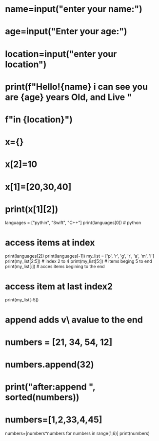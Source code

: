 # name=input("enter your name:")
# age=input("Enter your age:")
# location=input("enter your location")
# print(f"Hello!{name} i can see you are {age} years Old, and Live "
#       f"in {location}")
# x={}
# x[2]=10
# x[1]=[20,30,40]
# print(x[1][2])
languages = ["pythin", "Swift", "C++"]
print(languages[0])  # python
# access items at index
print(languages[2])
print(languages[-1])
my_list = ['p', 'r', 'g', 'r', 'a', 'm', 'i']
print(my_list[2:5])  # index 2 to 4
print(my_list[5:])  # items beging 5 to end
print(my_list[:])  # acces items begining to the end
# access item at last index2
print(my_list[-5])
# append adds v\ avalue to the end
# numbers = [21, 34, 54, 12]
# numbers.append(32)

# print("after:append ", sorted(numbers))
# numbers=[1,2,33,4,45]
numbers=[numbers*numbers for numbers in range(1,6)]
print(numbers)
